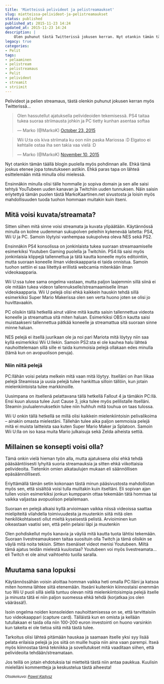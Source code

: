 ```yaml
---
title: 'Mietteissä pelivideot ja pelistreamaukset'
slug: mietteissa-pelivideot-ja-pelistreamaukset
status: published
published_at: 2015-11-23 14:24
updated_at: 2015-11-23 14:24
description: |
    Olen puhunut tästä Twitterissä jokusen kerran. Nyt otankin tämän täällä blogin puolella myös pohdinnan alle eli aiheena on pelivideot ja pelistreamit.
legacy: true
categories:
- Pelit
tags:
- pelaaminen
- pelistream
- pelistreamaus
- Pelit
- pelivideot
- streamit
- striimit
---
```


<p>Pelivideot ja pelien streamaus, tästä olenkin puhunut jokusen kerran myös Twitterissä&#8230;</p>
<blockquote class="twitter-tweet" data-width="550" data-dnt="true">
<p lang="fi" dir="ltr">Olen hassutellut ajatuksella pelivideoiden tekemisessä. PS4 taitaa tukea suoraa striimausta johkin ja PC tietty kunhan asentaa softaa</p>
<p>&mdash; Marko (@MarkoK) <a href="https://twitter.com/MarkoK/status/657427028472418304?ref_src=twsrc%5Etfw">October 23, 2015</a></p></blockquote>
<p><script async src="https://platform.twitter.com/widgets.js" charset="utf-8"></script></p>
<blockquote class="twitter-tweet" data-width="550" data-dnt="true">
<p lang="fi" dir="ltr">Wii U:ta ois kiva striimata ku oon niin paska Mariossa :D Elgatoo ei kehtaile ostaa iha sen takia vaa vielä :D</p>
<p>&mdash; Marko (@MarkoK) <a href="https://twitter.com/MarkoK/status/664103399403556865?ref_src=twsrc%5Etfw">November 10, 2015</a></p></blockquote>
<p><script async src="https://platform.twitter.com/widgets.js" charset="utf-8"></script></p>
<p>Nyt otankin tämän täällä blogin puolella myös pohdinnan alle. Ehkä tämä joskus etenee jopa toteutukseen astikin. Ehkä paras tapa on lähteä esittelemään mitä minulla olisi mielessä.</p>
<p>Ensinnäkin minulla olisi tälle hommalle jo sopiva domain ja sen alle saisi tehtyä YouTubeen uuden kanavan ja Twitchiin uuden tunnuksen. Näin saisin eriytettyä tämän puolen tästä MarkoKaartinen.net sivustosta ja loisin myös mahdollisuuden tuoda tuohon hommaan muitakin kuin itseni.</p>
<h2>Mitä voisi kuvata/streamata?</h2>
<p>Sitten siihen mitä sinne voisi streamata ja kuvata ylipäätään. Käytännössä minulla on kolme uudemman sukupolven peleihin kykenevää laitetta: PS4, Wii U ja PC. Samoin löytyisi vanhempaa sukupolvea oleva NES sekä PS2.</p>
<p>Ensinnäkin PS4 konsolissa on jonkinlaista tukea suoraan streamaamiselle esimerkiksi Youtuben Gaming puolella ja Twitchiin. PS4:llä saisi myös jonkinlaisia klippejä tallennettua ja tätä kautta koneelle myös editointiin, mutta suoraan koneelle ilman videokaapparia ei taida onnistua. Samoin tuohon settiin ei saa liitettyä erillistä webcamia mitenkään ilman videokaapparia.</p>
<p>Wii U:ssa tulee sama ongelma vastaan, mutta paljon laajemmin sillä siinä ei ole mitään tukea videon tallennukselle/streamaamiselle ilman videokaapparia. Wii U pelejä olisi ehkä kaikkein hauskin tehdä sillä esimerkiksi Super Mario Makerissa olen sen verta huono joten se olisi jo huvittavaakin.</p>
<p>PC olisikin tällä hetkellä ainut väline mitä kautta saisin tallennettua videota koneelle ja streamattua sitä miten haluan. Esimerkiksi OBS:n kautta saisi muistaakseni tallennettua pätkää koneelle ja streamattua sitä suoraan sinne minne haluan.</p>
<p>NES pelejä ei itsellä juurikaan ole ja noi pari Mariota mitä löytyy niin saa kyllä esimerkiksi Wii U:llekin. Samoin PS2:sta ei ole kauhea halu lähteä nauhoittelemaan sillä sille ei taida kummoisia pelejä ollakaan edes minulla (tämä kun on avopuolison peruja).</p>
<h3>Niin niitä pelejä</h3>
<p>PC:llähän voisi pelata melkein mitä vaan mitä löytyy. Itselläni on ihan liikaa pelejä Steamissa ja uusia pelejä tulee hankittua silloin tällöin, kun jotain mielenkiintoista tulee markkinoille.</p>
<p>Uusimpana on itsellenä pelattavana tällä hetkellä Fallout 4 ja tämäkin PC:llä. Ensi kuun alussa tulee Just Cause 3, joka tulee myös pelilistalle itselläni. Steamin joulualennuksetkin tulee niin huhhuh mitä touhua on taas tulossa.</p>
<p>Wii U onkin tällä hetkellä se millä olisi kaikkein mielenkiintoisin pelivalikoima &#8211; ainakin omasta mielestäni. Tällehän tulee aika paljon semmoisia pelejä mitä ei muista laitteista saa kuten Super Mario Maker ja Splatoon. Samoin Wii U:lla on iso kasa muita Mario julkaisuja sekä Zelda aiheista settiä.</p>
<h2>Millainen se konsepti voisi olla?</h2>
<p>Tämä onkin vielä hieman työn alla, mutta ajatuksena olisi ehkä tehdä pääsääntöisesti lyhyitä suoria streamauksia ja sitten ehkä viikottaisia pelivideoita. Tietenkin omien aikataulujen mukaan eli säännöllisen epäsäännöllisesti.</p>
<p>Eriyttämällä tämän setin kokonaan tästä minun pääsivustosta mahdollistan myös sen, että sisältöä voisi tulla muiltakin kuin itseltäni. Eli sopivan ajan tullen voisin esimerkiksi jonkun kumppanin ottaa tekemään tätä hommaa tai vaikka valjastaa avopuolison pelailemaan.</p>
<p>Suoraan en pelejä alkaisi kyllä arvioimaan vaikka niissä videoissa saattaa mielipiteitä vilahdella toimivuudesta ja muutenkin siitä mitä olen henkilökohtaisesti ollut mieltä kyseisestä pelistä. Arvioiminen kun oikeastaan vaatisi sen, että pelin pelaisi läpi ja muutenkin</p>
<p>Olen pohdiskellut myös kanavia ja väyliä mitä kautta tuota lähtisi tekemään. Suoraan livestreamaukseen taitaa suosituin olla Twitch ja tämä olisikin se väylä mitä noita tekisin. Sitten itsenäiset videot menisi Youtubeen. Miltä tämä ajatus teidän mielestä kuulostaa? Youtubeen voi myös livestreamata&#8230; eli Twitch ei ole ainut vaihtoehto tuolla saralla.</p>
<h2>Muutama sana lopuksi</h2>
<p>Käytännössähän voisin aloittaa homman vaikka heti omalla PC:lläni ja katsoa miten homma lähtee siitä etenemään. Itseäni kuitenkin kiinnostaisi enemmän tuo Wii U puoli sillä siellä tuntuu olevan niitä mielenkiintoisimpia pelejä itselle ja minusta tätä ei niin paljon suomessa ehkä tehdä (korjatkaa jos olen väärässä!).</p>
<p>Isoin ongelma noiden konsoleiden nauhoittamisessa on se, että tarvittaisiin tuo videokaappari (capture card). Tälläistä kun en omista ja kellään tutullakaan ei taida olla niin 100-200 euron investointi on huono varsinkin kun takeita ei ole tietoa siitä mitä tästä tulee.</p>
<p>Tarkoitus olisi lähteä pitämään hauskaa ja saamaan itselle yksi syy lisää pelata erilaisia pelejä ja jos siitä on muille hupia niin aina vaan parempi. Itseä myös kiinnostaa tämä tekniikka ja sovellutukset mitä vaaditaan siihen, että pelivideoita tehdään/streamataan.</p>
<p>Jos teillä on jotain ehdotuksia tai mietteitä tästä niin antaa paukkua. Kuulisin mielelläni kommentteja ja keskustelua tästä aiheesta!</p>
<p><em style="font-size: 12px;">Otsakekuva: <a href="https://unsplash.com/photos/CuFYW1c97w8" target="_blank">Pawel Kadysz</a></em></p>